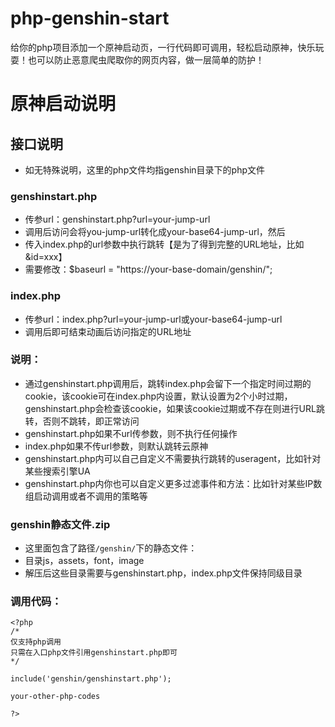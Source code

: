 # php-genshin-start
给你的php项目添加一个原神启动页，一行代码即可调用，轻松启动原神，快乐玩耍！也可以防止恶意爬虫爬取你的网页内容，做一层简单的防护！
# 原神启动说明
## 接口说明
- 如无特殊说明，这里的php文件均指genshin目录下的php文件
### genshinstart.php
- 传参url：genshinstart.php?url=your-jump-url
- 调用后访问会将you-jump-url转化成your-base64-jump-url，然后
- 传入index.php的url参数中执行跳转【是为了得到完整的URL地址，比如&id=xxx】
- 需要修改：$baseurl = "https://your-base-domain/genshin/";

### index.php
- 传参url：index.php?url=your-jump-url或your-base64-jump-url
- 调用后即可结束动画后访问指定的URL地址

### 说明：
- 通过genshinstart.php调用后，跳转index.php会留下一个指定时间过期的cookie，该cookie可在index.php内设置，默认设置为2个小时过期，genshinstart.php会检查该cookie，如果该cookie过期或不存在则进行URL跳转，否则不跳转，即正常访问
- genshinstart.php如果不url传参数，则不执行任何操作
- index.php如果不传url参数，则默认跳转云原神
- genshinstart.php内可以自己自定义不需要执行跳转的useragent，比如针对某些搜索引擎UA
- genshinstart.php内你也可以自定义更多过滤事件和方法：比如针对某些IP数组启动调用或者不调用的策略等
### genshin静态文件.zip
- 这里面包含了路径`/genshin/`下的静态文件：
- 目录js，assets，font，image
- 解压后这些目录需要与genshinstart.php，index.php文件保持同级目录
### 调用代码：

```
<?php
/*
仅支持php调用
只需在入口php文件引用genshinstart.php即可
*/

include('genshin/genshinstart.php');

your-other-php-codes

?>

```
